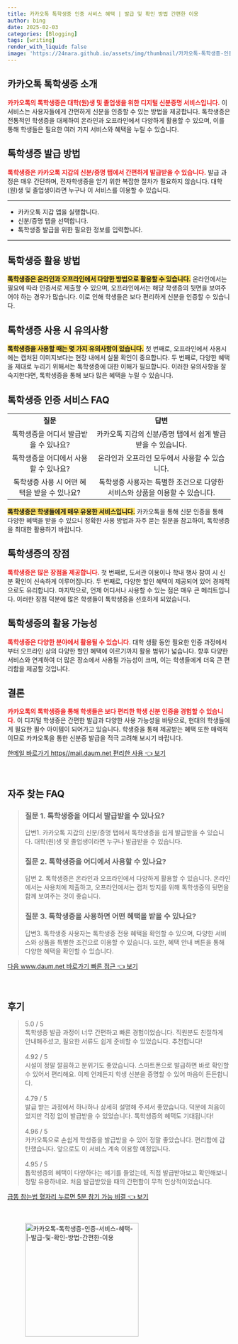 ```yaml
---
title: 카카오톡 톡학생증 인증 서비스 혜택 | 발급 및 확인 방법 간편한 이용
author: bing
date: 2025-02-03
categories: [Blogging]
tags: [writing]
render_with_liquid: false
image: 'https://24nara.github.io/assets/img/thumbnail/카카오톡-톡학생증-인증-서비스-혜택-|-발급-및-확인-방법-간편한-이용.webp'
---
```



<h2 id='카카오톡 톡학생증 소개'>카카오톡 톡학생증 소개</h2>

<p><b><span style="color: #ee2323;">카카오톡의 톡학생증은 대학(원)생 및 졸업생을 위한 디지털 신분증명 서비스입니다.</span></b> 이 서비스는 사용자들에게 간편하게 신분을 인증할 수 있는 방법을 제공합니다. 톡학생증은 전통적인 학생증을 대체하여 온라인과 오프라인에서 다양하게 활용할 수 있으며, 이를 통해 학생들은 필요한 여러 가지 서비스와 혜택을 누릴 수 있습니다.</p>

<h2 id='톡학생증 발급 방법'>톡학생증 발급 방법</h2>

<p><b><span style="color: #ee2323;">톡학생증은 카카오톡 지갑의 신분/증명 탭에서 간편하게 발급받을 수 있습니다.</span></b> 발급 과정은 매우 간단하며, 전자학생증을 얻기 위한 복잡한 절차가 필요하지 않습니다. 대학(원)생 및 졸업생이라면 누구나 이 서비스를 이용할 수 있습니다.</p>

<hr />

<ul>
    <li>카카오톡 지갑 앱을 실행합니다.</li>
    <li>신분/증명 탭을 선택합니다.</li>
    <li>톡학생증 발급을 위한 필요한 정보를 입력합니다.</li>
</ul>

<hr />

<h2 id='톡학생증 활용 방법'>톡학생증 활용 방법</h2>

<p><b><span style="background-color: #ffe066;">톡학생증은 온라인과 오프라인에서 다양한 방법으로 활용할 수 있습니다.</span></b> 온라인에서는 필요에 따라 인증서로 제출할 수 있으며, 오프라인에서는 해당 학생증의 뒷면을 보여주어야 하는 경우가 많습니다. 이로 인해 학생들은 보다 편리하게 신분을 인증할 수 있습니다.</p>

<h2 id='톡학생증 사용 시 유의사항'>톡학생증 사용 시 유의사항</h2>

<p><b><span style="background-color: #ffe066;">톡학생증을 사용할 때는 몇 가지 유의사항이 있습니다.</span></b> 첫 번째로, 오프라인에서 사용시에는 캡처된 이미지보다는 현장 내에서 실물 확인이 중요합니다. 두 번째로, 다양한 혜택을 제대로 누리기 위해서는 톡학생증에 대한 이해가 필요합니다. 이러한 유의사항을 잘 숙지한다면, 톡학생증을 통해 보다 많은 혜택을 누릴 수 있습니다.</p>

<h2 id='톡학생증 인증 서비스 FAQ'>톡학생증 인증 서비스 FAQ</h2>

<table>
    <tr>
        <td style="text-align: center; height: 17px;"><b>질문</b></td>
        <td style="text-align: center; height: 17px;"><b>답변</b></td>
    </tr>
    <tr>
        <td style="text-align: center; height: 17px;">톡학생증을 어디서 발급받을 수 있나요?</td>
        <td style="text-align: center; height: 17px;">카카오톡 지갑의 신분/증명 탭에서 쉽게 발급받을 수 있습니다.</td>
    </tr>
    <tr>
        <td style="text-align: center; height: 17px;">톡학생증을 어디에서 사용할 수 있나요?</td>
        <td style="text-align: center; height: 17px;">온라인과 오프라인 모두에서 사용할 수 있습니다.</td>
    </tr>
    <tr>
        <td style="text-align: center; height: 17px;">톡학생증 사용 시 어떤 혜택을 받을 수 있나요?</td>
        <td style="text-align: center; height: 17px;">톡학생증 사용자는 특별한 조건으로 다양한 서비스와 상품을 이용할 수 있습니다.</td>
    </tr>
</table>

<p><b><span style="background-color: #ffe066;">톡학생증은 학생들에게 매우 유용한 서비스입니다.</span></b> 카카오톡을 통해 신분 인증을 통해 다양한 혜택을 받을 수 있으니 정확한 사용 방법과 자주 묻는 질문을 참고하여, 톡학생증을 최대한 활용하기 바랍니다.</p>

<h2 id='톡학생증의 장점'>톡학생증의 장점</h2>

<p><b><span style="color: #ee2323;">톡학생증은 많은 장점을 제공합니다.</span></b> 첫 번째로, 도서관 이용이나 학내 행사 참여 시 신분 확인이 신속하게 이루어집니다. 두 번째로, 다양한 할인 혜택이 제공되어 있어 경제적으로도 유리합니다. 마지막으로, 언제 어디서나 사용할 수 있는 점은 매우 큰 메리트입니다. 이러한 장점 덕분에 많은 학생들이 톡학생증을 선호하게 되었습니다.</p>

<h2 id='톡학생증의 활용 가능성'>톡학생증의 활용 가능성</h2>

<p><b><span style="color: #ee2323;">톡학생증은 다양한 분야에서 활용될 수 있습니다.</span></b> 대학 생활 동안 필요한 인증 과정에서부터 오프라인 상의 다양한 할인 혜택에 이르기까지 활용 범위가 넓습니다. 향후 다양한 서비스와 연계하여 더 많은 장소에서 사용될 가능성이 크며, 이는 학생들에게 더욱 큰 편리함을 제공할 것입니다.</p>

<h2 id='결론'>결론</h2>

<p><b><span style="color: #ee2323;">카카오톡의 톡학생증을 통해 학생들은 보다 편리한 학생 신분 인증을 경험할 수 있습니다.</span></b> 이 디지털 학생증은 간편한 발급과 다양한 사용 가능성을 바탕으로, 현대의 학생들에게 필요한 필수 아이템이 되어가고 있습니다. 학생증을 통해 제공받는 혜택 또한 매력적이므로 카카오톡을 통한 신분증 발급을 적극 고려해 보시기 바랍니다.</p>


<p><a class="click-button" title="한메일 바로가기 https//mail.daum.net 편리한 사용" href="https://24nara.github.io/posts/%ED%95%9C%EB%A9%94%EC%9D%BC-%EB%B0%94%EB%A1%9C%EA%B0%80%EA%B8%B0-httpsmail.daum.net-%ED%8E%B8%EB%A6%AC%ED%95%9C-%EC%82%AC%EC%9A%A9/" rel="dofollow">한메일 바로가기 https//mail.daum.net 편리한 사용 👈 보기</a></p><br>
<h2 id='자주_찾는_FAQ'>자주 찾는 FAQ</h2>
<div itemscope="" itemtype="https://schema.org/FAQPage"> 
<blockquote> 
<div itemscope="" itemprop="mainEntity" itemtype="https://schema.org/Question"> 
<h3 itemprop="name">질문 1. 톡학생증을 어디서 발급받을 수 있나요?</h3> 
<div itemscope="" itemprop="acceptedAnswer" itemtype="https://schema.org/Answer"> 
<span itemprop="text"> 
<p>답변1. 카카오톡 지갑의 신분/증명 탭에서 톡학생증을 쉽게 발급받을 수 있습니다. 대학(원)생 및 졸업생이라면 누구나 발급받을 수 있습니다.</p> 
</span> 
</div> 
</div> 
<div itemscope="" itemprop="mainEntity" itemtype="https://schema.org/Question"> 
<h3 itemprop="name">질문 2. 톡학생증을 어디에서 사용할 수 있나요?</h3> 
<div itemscope="" itemprop="acceptedAnswer" itemtype="https://schema.org/Answer"> 
<span itemprop="text"> 
<p>답변 2. 톡학생증은 온라인과 오프라인에서 다양하게 활용할 수 있습니다. 온라인에서는 사용처에 제출하고, 오프라인에서는 캡처 방지를 위해 톡학생증의 뒷면을 함께 보여주는 것이 좋습니다.</p> 
</span> 
</div> 
</div> 
<div itemscope="" itemprop="mainEntity" itemtype="https://schema.org/Question"> 
<h3 itemprop="name">질문 3. 톡학생증을 사용하면 어떤 혜택을 받을 수 있나요?</h3> 
<div itemscope="" itemprop="acceptedAnswer" itemtype="https://schema.org/Answer"> 
<span itemprop="text"> 
<p>답변3. 톡학생증 사용자는 톡학생증 전용 혜택을 확인할 수 있으며, 다양한 서비스와 상품을 특별한 조건으로 이용할 수 있습니다. 또한, 혜택 안내 버튼을 통해 다양한 혜택을 확인할 수 있습니다.</p> 
</span> 
</div> 
</div> 
</blockquote> 
</div>
<p><a class="click-button" title="다음 www.daum.net 바로가기 빠른 접근" href="https://24nara.github.io/posts/%EB%8B%A4%EC%9D%8C-www.daum.net-%EB%B0%94%EB%A1%9C%EA%B0%80%EA%B8%B0-%EB%B9%A0%EB%A5%B8-%EC%A0%91%EA%B7%BC/" rel="dofollow">다음 www.daum.net 바로가기 빠른 접근 👈 보기</a></p><br>
<h2 id='후기'>후기</h2>
<div itemscope itemtype="https://schema.org/Product">
  <blockquote>
  <div itemprop="review" itemscope itemtype="https://schema.org/Review">
      <div itemprop="reviewRating" itemscope itemtype="https://schema.org/Rating"> <span itemprop="ratingValue">5.0</span> / <span itemprop="bestRating">5</span> </div>
      <span itemprop="reviewBody">톡학생증 발급 과정이 너무 간편하고 빠른 경험이었습니다. 직원분도 친절하게 안내해주셨고, 필요한 서류도 쉽게 준비할 수 있었습니다. 추천합니다!</span>
  </div>
  <br>
  <div itemprop="review" itemscope itemtype="https://schema.org/Review">
      <div itemprop="reviewRating" itemscope itemtype="https://schema.org/Rating"> <span itemprop="ratingValue">4.92</span> / <span itemprop="bestRating">5</span> </div>
      <span itemprop="reviewBody">시설이 정말 깔끔하고 분위기도 좋았습니다. 스마트폰으로 발급하면 바로 확인할 수 있어서 편리해요. 이제 언제든지 학생 신분을 증명할 수 있어 마음이 든든합니다.</span>
  </div>
  <br>
  <div itemprop="review" itemscope itemtype="https://schema.org/Review">
      <div itemprop="reviewRating" itemscope itemtype="https://schema.org/Rating"> <span itemprop="ratingValue">4.79</span> / <span itemprop="bestRating">5</span> </div>
      <span itemprop="reviewBody">발급 받는 과정에서 하나하나 상세히 설명해 주셔서 좋았습니다. 덕분에 처음이었지만 걱정 없이 발급받을 수 있었습니다. 톡학생증의 혜택도 기대됩니다!</span>
  </div>
  <br>
  <div itemprop="review" itemscope itemtype="https://schema.org/Review">
      <div itemprop="reviewRating" itemscope itemtype="https://schema.org/Rating"> <span itemprop="ratingValue">4.96</span> / <span itemprop="bestRating">5</span> </div>
      <span itemprop="reviewBody">카카오톡으로 손쉽게 학생증을 발급받을 수 있어 정말 좋았습니다. 편리함에 감탄했습니다. 앞으로도 이 서비스 계속 이용할 예정입니다.</span>
  </div>
  <br>
  <div itemprop="review" itemscope itemtype="https://schema.org/Review">
      <div itemprop="reviewRating" itemscope itemtype="https://schema.org/Rating"> <span itemprop="ratingValue">4.95</span> / <span itemprop="bestRating">5</span> </div>
      <span itemprop="reviewBody">톱학생증의 혜택이 다양하다는 얘기를 들었는데, 직접 발급받아보고 확인해보니 정말 유용하네요. 처음 발급받았을 때의 간편함이 무척 인상적이었습니다.</span>
  </div>
  </blockquote>
</div>
<p><a class="click-button" title="급똥 참는법 혈자리 누르면 5분 참기 가능 비결" href="https://24nara.github.io/posts/%EA%B8%89%EB%98%A5-%EC%B0%B8%EB%8A%94%EB%B2%95-%ED%98%88%EC%9E%90%EB%A6%AC-%EB%88%84%EB%A5%B4%EB%A9%B4-5%EB%B6%84-%EC%B0%B8%EA%B8%B0-%EA%B0%80%EB%8A%A5-%EB%B9%84%EA%B2%B0/" rel="dofollow">급똥 참는법 혈자리 누르면 5분 참기 가능 비결 👈 보기</a></p><br>
<figure class="image"><img src="https://24nara.github.io/assets/img/thumbnail/카카오톡-톡학생증-인증-서비스-혜택-|-발급-및-확인-방법-간편한-이용.webp" alt="카카오톡-톡학생증-인증-서비스-혜택-|-발급-및-확인-방법-간편한-이용" width="256" height="256"></figure>